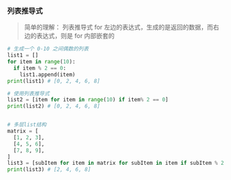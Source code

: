 
### 列表推导式
> 简单的理解： 列表推导式 for 左边的表达式，生成的是返回的数据，而右边的表达式，则是 for 内部嵌套的
```py
# 生成一个 0-10 之间偶数的列表
list1 = []
for item in range(10):
  if item % 2 == 0:
    list1.append(item)
print(list1) # [0, 2, 4, 6, 8]

# 使用列表推导式
list2 = [item for item in range(10) if item% 2 == 0]
print(list2) # [0, 2, 4, 6, 8]


# 多层list结构
matrix = [
  [1, 2, 3],
  [4, 5, 6],
  [7, 8, 9],
]
list3 = [subItem for item in matrix for subItem in item if subItem % 2 == 0]
print(list3) # [2, 4, 6, 8]
```
